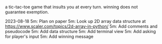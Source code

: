 a tic-tac-toe game that insults you at every turn. winning does not guarantee exemption.

2023-08-18
5m: Plan on paper
5m: Look up 2D array data structure at https://www.scaler.com/topics/2d-array-in-python/
5m: Add comments and pseudocode
5m: Add data structure 
5m: Add terminal view
5m: Add asking for player's input
5m: Add winning message